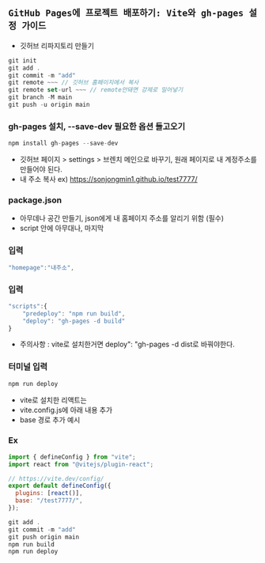 ## `GitHub Pages에 프로젝트 배포하기: Vite와 gh-pages 설정 가이드`

- 깃허브 리파지토리 만들기

```js
git init
git add .
git commit -m "add"
git remote ~~~ // 깃허브 홈페이지에서 복사
git remote set-url ~~~ // remote안돼면 강제로 밀어넣기
git branch -M main
git push -u origin main
```

### gh-pages 설치, --save-dev 필요한 옵션 들고오기

```js
npm install gh-pages --save-dev
```

- 깃허브 페이지 > settings > 브렌치 메인으로 바꾸기, 원래 페이지로 내 계정주소를 만들어야 된다.
- 내 주소 복사 ex) https://sonjongmin1.github.io/test7777/

### package.json

- 아무데나 공간 만들기, json에게 내 홈페이지 주소를 알리기 위함 (필수)
- script 안에 아무대나, 마지막

### 입력

```js
"homepage":"내주소",
```

### 입력

```js
"scripts":{
    "predeploy": "npm run build",
    "deploy": "gh-pages -d build"
}
```

- 주의사항 : vite로 설치한거면 deploy": "gh-pages -d dist로 바꿔야한다.

### 터미널 입력

```js
npm run deploy
```

- vite로 설치한 리액트는
- vite.config.js에 아래 내용 추가
- base 경로 추가 예시

### Ex

```js
import { defineConfig } from "vite";
import react from "@vitejs/plugin-react";

// https://vite.dev/config/
export default defineConfig({
  plugins: [react()],
  base: "/test7777/",
});
```

```js
git add .
git commit -m "add"
git push origin main
npm run build
npm run deploy
```
